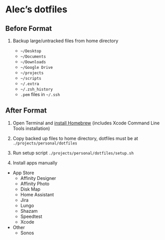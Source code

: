 # Alec’s dotfiles

## Before Format

1. Backup large/untracked files from home directory

    - `~/Desktop`
    - `~/Documents`
    - `~/Downloads`
    - `~/Google Drive`
    - `~/projects`
    - `~/scripts`
    - `~/.extra`
    - `~/.zsh_history`
    - `.pem` files in `~/.ssh`

## After Format

1. Open Terminal and [install Homebrew](https://brew.sh/) (includes Xcode Command Line Tools installation)

2. Copy backed up files to home directory, dotfiles must be at `./projects/personal/dotfiles`

3. Run setup script `./projects/personal/dotfiles/setup.sh`

4. Install apps manually

  - App Store
    - Affinity Designer
    - Affinity Photo
    - Disk Map
    - Home Assistant
    - Jira
    - Lungo
    - Shazam
    - Speedtest
    - Xcode
  - Other
    - Sonos

